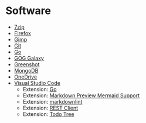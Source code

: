 # Software

- [7zip](https://www.7-zip.org/download.html)
- [Firefox](https://www.mozilla.org/de/firefox/new/)
- [Gimp](https://www.gimp.org/downloads/)
- [Git](https://git-scm.com/downloads)
- [Go](https://go.dev/dl/)
- [GOG Galaxy](https://www.gog.com/galaxy)
- [Greenshot](https://getgreenshot.org/downloads/)
- [MongoDB](https://www.mongodb.com/try/download/community)
- [OneDrive](https://www.microsoft.com/de-de/microsoft-365/onedrive/download)
- [Visual Studio Code](https://code.visualstudio.com/download)
  - Extension: [Go](https://marketplace.visualstudio.com/items?itemName=golang.Go)
  - Extension: [Markdown Preview Mermaid Support](https://marketplace.visualstudio.com/items?itemName=bierner.markdown-mermaid)
  - Extension: [markdownlint](https://marketplace.visualstudio.com/items?itemName=DavidAnson.vscode-markdownlint)
  - Extension: [REST Client](https://marketplace.visualstudio.com/items?itemName=humao.rest-client)
  - Extension: [Todo Tree](https://marketplace.visualstudio.com/items?itemName=Gruntfuggly.todo-tree)
